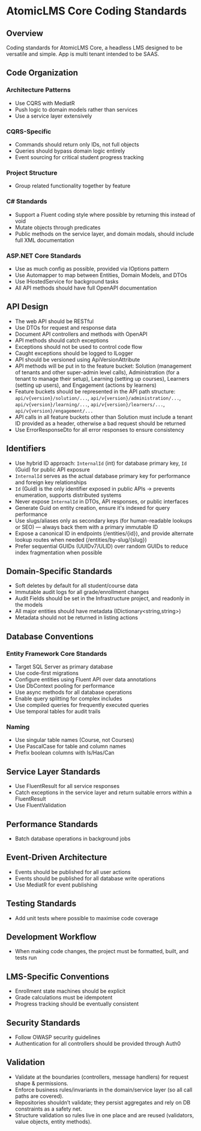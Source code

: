 # AtomicLMS Core Coding Standards

## Overview
Coding standards for AtomicLMS Core, a headless LMS designed to be versatile and simple. App is multi tenant intended to be SAAS.

## Code Organization

### Architecture Patterns
- Use CQRS with MediatR
- Push logic to domain models rather than services
- Use a service layer extensively

### CQRS-Specific
- Commands should return only IDs, not full objects
- Queries should bypass domain logic entirely
- Event sourcing for critical student progress tracking

### Project Structure
- Group related functionality together by feature

### C# Standards
- Support a Fluent coding style where possible by returning this instead of void
- Mutate objects through predicates
- Public methods on the service layer, and domain modals, should include full XML documentation

### ASP.NET Core Standards
- Use as much config as possible, provided via IOptions pattern
- Use Automapper to map between Entities, Domain Models, and DTOs
- Use IHostedService for background tasks
- All API methods should have full OpenAPI documentation

## API Design
- The web API should be RESTful
- Use DTOs for request and response data
- Document API controllers and methods with OpenAPI
- API methods should catch exceptions
- Exceptions should not be used to control code flow
- Caught exceptions should be logged to ILogger
- API should be versioned using ApiVersionAttribute
- API methods will be put in to the feature bucket: Solution (management of tenants and other super-admin level calls), Administration (for a tenant to manage their setup), Learning (setting up courses), Learners (setting up users), and Engagement (actions by learners)
- Feature buckets should be represented in the API path structure: `api/v{version}/solution/...`, `api/v{version}/administration/...`, `api/v{version}/learning/...`, `api/v{version}/learners/...`, `api/v{version}/engagement/...`
- API calls in all feature buckets other than Solution must include a tenant ID provided as a header, otherwise a bad request should be returned
- Use ErrorResponseDto for all error responses to ensure consistency

## Identifiers
- Use hybrid ID approach: `InternalId` (int) for database primary key, `Id` (Guid) for public API exposure
- `InternalId` serves as the actual database primary key for performance and foreign key relationships
- `Id` (Guid) is the only identifier exposed in public APIs → prevents enumeration, supports distributed systems
- Never expose `InternalId` in DTOs, API responses, or public interfaces
- Generate Guid on entity creation, ensure it's indexed for query performance
- Use slugs/aliases only as secondary keys (for human-readable lookups or SEO) — always back them with a primary immutable ID
- Expose a canonical ID in endpoints (/entities/{id}), and provide alternate lookup routes when needed (/entities/by-slug/{slug})
- Prefer sequential GUIDs (UUIDv7/ULID) over random GUIDs to reduce index fragmentation when possible

## Domain-Specific Standards
- Soft deletes by default for all student/course data
- Immutable audit logs for all grade/enrollment changes
- Audit Fields should be set in the Infrastructure project, and readonly in the models
- All major entities should have metadata (IDictionary<string,string>)
- Metadata should not be returned in listing actions

## Database Conventions

### Entity Framework Core Standards
- Target SQL Server as primary database
- Use code-first migrations
- Configure entities using Fluent API over data annotations
- Use DbContext pooling for performance
- Use async methods for all database operations
- Enable query splitting for complex includes
- Use compiled queries for frequently executed queries
- Use temporal tables for audit trails

### Naming
- Use singular table names (Course, not Courses)
- Use PascalCase for table and column names
- Prefix boolean columns with Is/Has/Can

## Service Layer Standards
- Use FluentResult for all service responses
- Catch exceptions in the service layer and return suitable errors within a FluentResult
- Use FluentValidation

## Performance Standards
- Batch database operations in background jobs

## Event-Driven Architecture
- Events should be published for all user actions
- Events should be published for all database write operations
- Use MediatR for event publishing

## Testing Standards
- Add unit tests where possible to maximise code coverage

## Development Workflow
- When making code changes, the project must be formatted, built, and tests run

## LMS-Specific Conventions
- Enrollment state machines should be explicit
- Grade calculations must be idempotent
- Progress tracking should be eventually consistent

## Security Standards
- Follow OWASP security guidelines
- Authentication for all controllers should be provided through Auth0

## Validation
- Validate at the boundaries (controllers, message handlers) for request shape & permissions.
- Enforce business rules/invariants in the domain/service layer (so all call paths are covered).
- Repositories shouldn’t validate; they persist aggregates and rely on DB constraints as a safety net.
- Structure validation so rules live in one place and are reused (validators, value objects, entity methods).
